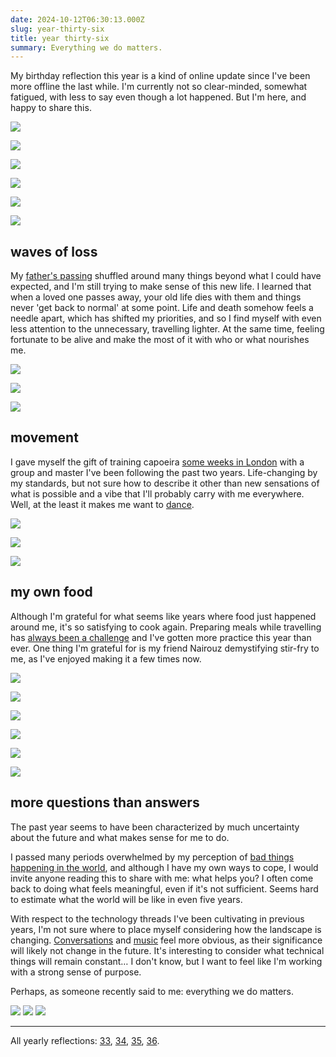 ```yaml
---
date: 2024-10-12T06:30:13.000Z
slug: year-thirty-six
title: year thirty-six
summary: Everything we do matters.
---
```

My birthday reflection this year is a kind of online update since I've been more offline the last while. I'm currently not so clear-minded, somewhat fatigued, with less to say even though a lot happened. But I'm here, and happy to share this.

![](https://utopia.rosano.ca/content/images/2024/10/IMG_9458-1.JPG)

![](https://utopia.rosano.ca/content/images/2024/10/IMG_9191.jpg)

![](https://utopia.rosano.ca/content/images/2024/10/IMG_9275.jpg)

![](https://utopia.rosano.ca/content/images/2024/10/IMG_9384.jpg)

![](https://utopia.rosano.ca/content/images/2024/10/IMG_0703.jpg)

![](https://utopia.rosano.ca/content/images/2024/10/IMG_1657.jpg)

## waves of loss

My [father's passing](https://strolling.rosano.ca/0168/) shuffled around many things beyond what I could have expected, and I'm still trying to make sense of this new life. I learned that when a loved one passes away, your old life dies with them and things never 'get back to normal' at some point. Life and death somehow feels a needle apart, which has shifted my priorities, and so I find myself with even less attention to the unnecessary, travelling lighter. At the same time, feeling fortunate to be alive and make the most of it with who or what nourishes me.

![](https://utopia.rosano.ca/content/images/2024/10/RZKZ7523.JPG)

![](https://utopia.rosano.ca/content/images/2024/10/IMG_0447.jpg)

![](https://utopia.rosano.ca/content/images/2024/10/moon-export.gif)

## movement

I gave myself the gift of training capoeira [some weeks in London](https://www.instagram.com/rosano/p/C-3JkNONkeV/) with a group and master I've been following the past two years. Life-changing by my standards, but not sure how to describe it other than new sensations of what is possible and a vibe that I'll probably carry with me everywhere. Well, at the least it makes me want to [dance](https://www.youtube.com/watch?v=ckW5a_99FR0&ref=utopia.rosano.ca).

![](https://utopia.rosano.ca/content/images/2024/10/IMG_1464.jpg)

![](https://utopia.rosano.ca/content/images/2024/10/IEBS7713-export-1.gif)

![](https://utopia.rosano.ca/content/images/2024/10/WZNR2057-export.gif)

## my own food

Although I'm grateful for what seems like years where food just happened around me, it's so satisfying to cook again. Preparing meals while travelling has [always been a challenge](https://utopia.rosano.ca/finally-cooking/) and I've gotten more practice this year than ever. One thing I'm grateful for is my friend Nairouz demystifying stir-fry to me, as I've enjoyed making it a few times now.

![](https://utopia.rosano.ca/content/images/2024/10/IMG_0723.jpg)

![](https://utopia.rosano.ca/content/images/2024/10/IMG_0493.jpg)

![](https://utopia.rosano.ca/content/images/2024/10/IMG_1408.jpg)

![](https://utopia.rosano.ca/content/images/2024/10/IMG_1582.jpg)

![](https://utopia.rosano.ca/content/images/2024/10/IMG_1634.jpg)

![](https://utopia.rosano.ca/content/images/2024/10/IMG_1825.jpg)

## more questions than answers

The past year seems to have been characterized by much uncertainty about the future and what makes sense for me to do.

I passed many periods overwhelmed by my perception of [bad things happening in the world](https://utopia.rosano.ca/when-bad-things-happen-in-the-world/), and although I have my own ways to cope, I would invite anyone reading this to share with me: what helps you? I often come back to doing what feels meaningful, even if it's not sufficient. Seems hard to estimate what the world will be like in even five years.

With respect to the technology threads I've been cultivating in previous years, I'm not sure where to place myself considering how the landscape is changing. [Conversations](https://strolling.rosano.ca/) and [music](https://rosano.ca/vibrations) feel more obvious, as their significance will likely not change in the future. It's interesting to consider what technical things will remain constant… I don't know, but I want to feel like I'm working with a strong sense of purpose.

Perhaps, as someone recently said to me: everything we do matters.

<img src="https://utopia.rosano.ca/content/images/2024/10/IMG_1335-2.JPG">
<img src="https://utopia.rosano.ca/content/images/2024/10/keyboard.gif">
<img src="https://utopia.rosano.ca/content/images/2024/10/IMG_2013-export.gif">

* * *

All yearly reflections: [33](https://utopia.rosano.ca/thirty-three/), [34](https://utopia.rosano.ca/thirty-four/), [35](https://utopia.rosano.ca/year-thirty-four), [36](https://utopia.rosano.ca/year-thirty-six/).
